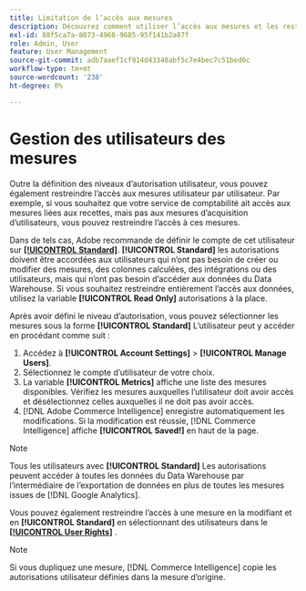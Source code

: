 ```yaml
---
title: Limitation de l’accès aux mesures
description: Découvrez comment utiliser l’accès aux mesures et les restrictions.
exl-id: 88f5ca7a-8073-4968-9685-95f141b2a87f
role: Admin, User
feature: User Management
source-git-commit: adb7aaef1cf914d43348abf5c7e4bec7c51bed0c
workflow-type: tm+mt
source-wordcount: '238'
ht-degree: 0%

---
```


# Gestion des utilisateurs des mesures

Outre la définition des niveaux d’autorisation utilisateur, vous pouvez également restreindre l’accès aux mesures utilisateur par utilisateur. Par exemple, si vous souhaitez que votre service de comptabilité ait accès aux mesures liées aux recettes, mais pas aux mesures d’acquisition d’utilisateurs, vous pouvez restreindre l’accès à ces mesures.

Dans de tels cas, Adobe recommande de définir le compte de cet utilisateur sur **[[!UICONTROL Standard]](../../administrator/user-management/user-management.md)**. **[!UICONTROL Standard]** les autorisations doivent être accordées aux utilisateurs qui n’ont pas besoin de créer ou modifier des mesures, des colonnes calculées, des intégrations ou des utilisateurs, mais qui n’ont pas besoin d’accéder aux données du Data Warehouse. Si vous souhaitez restreindre entièrement l’accès aux données, utilisez la variable **[!UICONTROL Read Only]** autorisations à la place.

Après avoir défini le niveau d’autorisation, vous pouvez sélectionner les mesures sous la forme **[!UICONTROL Standard]** L’utilisateur peut y accéder en procédant comme suit :

1. Accédez à **[!UICONTROL Account Settings]** > **[!UICONTROL Manage Users]**.
1. Sélectionnez le compte d’utilisateur de votre choix.
1. La variable **[!UICONTROL Metrics]** affiche une liste des mesures disponibles. Vérifiez les mesures auxquelles l’utilisateur doit avoir accès et désélectionnez celles auxquelles il ne doit pas avoir accès.
1. [!DNL Adobe Commerce Intelligence] enregistre automatiquement les modifications. Si la modification est réussie, [!DNL Commerce Intelligence] affiche **[!UICONTROL Saved!]** en haut de la page.

>[!NOTE]
>
>Tous les utilisateurs avec **[!UICONTROL Standard]** Les autorisations peuvent accéder à toutes les données du Data Warehouse par l’intermédiaire de l’exportation de données en plus de toutes les mesures issues de [!DNL Google Analytics].

Vous pouvez également restreindre l’accès à une mesure en la modifiant et en **[!UICONTROL Standard]** en sélectionnant des utilisateurs dans le **[[!UICONTROL User Rights]](../../data-user/reports/ess-manage-data-metrics.md)** .

>[!NOTE]
>
>Si vous dupliquez une mesure, [!DNL Commerce Intelligence] copie les autorisations utilisateur définies dans la mesure d’origine.
